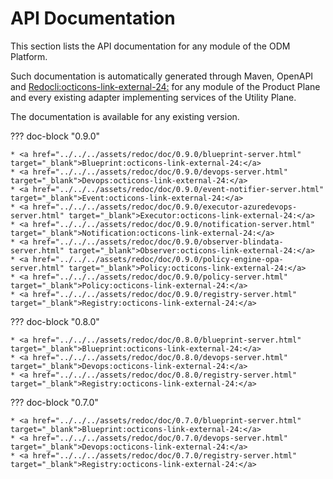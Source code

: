 # API Documentation

This section lists the API documentation for any module of the ODM Platform.

Such documentation is automatically generated through Maven, OpenAPI and <a href="https://redocly.com/" target="_blank">Redocli:octicons-link-external-24:</a> for any module of the Product Plane and every existing adapter implementing services of the Utility Plane.

The documentation is available for any existing version.

??? doc-block "0.9.0"

	* <a href="../../../assets/redoc/doc/0.9.0/blueprint-server.html" target="_blank">Blueprint:octicons-link-external-24:</a>
	* <a href="../../../assets/redoc/doc/0.9.0/devops-server.html" target="_blank">Devops:octicons-link-external-24:</a>
	* <a href="../../../assets/redoc/doc/0.9.0/event-notifier-server.html" target="_blank">Event:octicons-link-external-24:</a>
	* <a href="../../../assets/redoc/doc/0.9.0/executor-azuredevops-server.html" target="_blank">Executor:octicons-link-external-24:</a>
	* <a href="../../../assets/redoc/doc/0.9.0/notification-server.html" target="_blank">Notification:octicons-link-external-24:</a>
	* <a href="../../../assets/redoc/doc/0.9.0/observer-blindata-server.html" target="_blank">Observer:octicons-link-external-24:</a>
	* <a href="../../../assets/redoc/doc/0.9.0/policy-engine-opa-server.html" target="_blank">Policy:octicons-link-external-24:</a>
	* <a href="../../../assets/redoc/doc/0.9.0/policy-server.html" target="_blank">Policy:octicons-link-external-24:</a>
	* <a href="../../../assets/redoc/doc/0.9.0/registry-server.html" target="_blank">Registry:octicons-link-external-24:</a>

??? doc-block "0.8.0"

	* <a href="../../../assets/redoc/doc/0.8.0/blueprint-server.html" target="_blank">Blueprint:octicons-link-external-24:</a>
	* <a href="../../../assets/redoc/doc/0.8.0/devops-server.html" target="_blank">Devops:octicons-link-external-24:</a>
	* <a href="../../../assets/redoc/doc/0.8.0/registry-server.html" target="_blank">Registry:octicons-link-external-24:</a>

??? doc-block "0.7.0"

	* <a href="../../../assets/redoc/doc/0.7.0/blueprint-server.html" target="_blank">Blueprint:octicons-link-external-24:</a>
	* <a href="../../../assets/redoc/doc/0.7.0/devops-server.html" target="_blank">Devops:octicons-link-external-24:</a>
	* <a href="../../../assets/redoc/doc/0.7.0/registry-server.html" target="_blank">Registry:octicons-link-external-24:</a>

